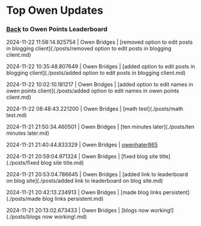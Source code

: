 # Top Owen Updates
### [Back](https://owenpoints.github.io) to Owen Points Leaderboard
2024-11-22 11:58:14.925754 \| Owen Bridges \| [removed option to edit posts in blogging client](./posts/removed option to edit posts in blogging client.md)

2024-11-22 10:35:48.807649 \| Owen Bridges \| [added option to edit posts in blogging client](./posts/added option to edit posts in blogging client.md)

2024-11-22 10:02:10.181217 \| Owen Bridges \| [added option to edit names in owen points client](./posts/added option to edit names in owen points client.md)

2024-11-22 08:48:43.221200 \| Owen Bridges \| [math test](./posts/math test.md)

2024-11-21 21:50:34.460501 \| Owen Bridges \| [ten minutes later](./posts/ten minutes later.md)

2024-11-21 21:40:44.833329 \| Owen Bridges \| [owenhater865](./posts/owenhater865.md)

2024-11-21 20:59:04.971324 \| Owen Bridges \| [fixed blog site title](./posts/fixed blog site title.md)

2024-11-21 20:53:04.786645 \| Owen Bridges \| [added link to leaderboard on blog site](./posts/added link to leaderboard on blog site.md)

2024-11-21 20:42:13.234913 \| Owen Bridges \| [made blog links persistent](./posts/made blog links persistent.md)

2024-11-21 20:13:02.673433 \| Owen Bridges \| [blogs now working!](./posts/blogs now working!.md)

